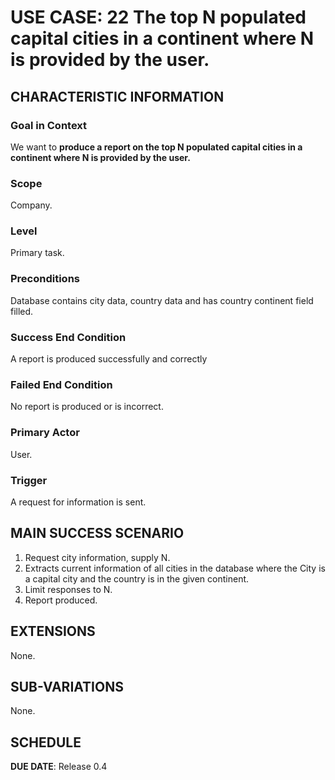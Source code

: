 # USE CASE: 22 The top N populated capital cities in a continent where N is provided by the user.

## CHARACTERISTIC INFORMATION

### Goal in Context

We want to **produce a report on the top N populated capital cities in a continent where N is provided by the user.**

### Scope

Company.

### Level

Primary task.

### Preconditions

Database contains city data, country data and has country continent field filled.

### Success End Condition

A report is produced successfully and correctly

### Failed End Condition

No report is produced or is incorrect.

### Primary Actor

User.

### Trigger

A request for information is sent.

## MAIN SUCCESS SCENARIO

1. Request city information, supply N.
2. Extracts current information of all cities in the database where the City is a capital city and the country is in the given continent.
3. Limit responses to N.
4. Report produced.

## EXTENSIONS

None.

## SUB-VARIATIONS

None.

## SCHEDULE

**DUE DATE**: Release 0.4
